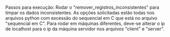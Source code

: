 Passos para execução:
Rodar o "remover_registros_inconsistentes" para limpar os dados inconsistentes.
As opções solicitadas estão todas nos arquivos python com excessão do sequencial em C que está no arquivo "sequencial em C".
Para rodar em máquinas diferentes, deve-se alterar o ip de localhost para o ip da máquina servidor nos arquivos "client" e "server".
